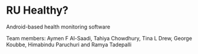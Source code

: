 # RU Healthy?
Android-based health monitoring software

Team members: Aymen F Al-Saadi, Tahiya Chowdhury,  Tina L Drew, George Koubbe, Himabindu Paruchuri and  Ramya Tadepalli
